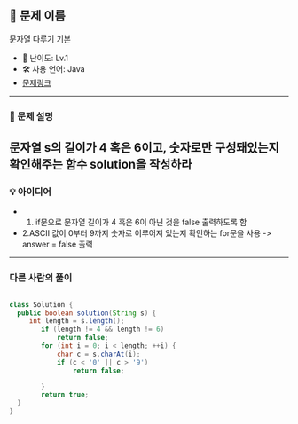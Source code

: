 ## 📘 문제 이름
문자열 다루기 기본

- 🧩 난이도: Lv.1
- 🛠 사용 언어: Java
- [문제링크](hhttps://school.programmers.co.kr/learn/courses/30/lessons/12918?language=java)

---

### 🧠 문제 설명
문자열 s의 길이가 4 혹은 6이고, 숫자로만 구성돼있는지 확인해주는 함수 solution을 작성하라
---



### 💡 아이디어
- 1. if문으로 문자열 길이가 4 혹은 6이 아닌 것을 false 출력하도록 함
- 2.ASCII 값이 0부터 9까지 숫자로 이루어져 있는지 확인하는 for문을 사용 -> answer = false 출력


---



### 다른 사람의 풀이


```java

class Solution {
  public boolean solution(String s) {
     int length = s.length();
        if (length != 4 && length != 6)
            return false;
        for (int i = 0; i < length; ++i) {
            char c = s.charAt(i);
            if (c < '0' || c > '9')
                return false;

        }
        return true;
  }
}

```